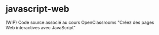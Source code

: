# javascript-web
(WIP) Code source associé au cours OpenClassrooms "Créez des pages Web interactives avec JavaScript"

